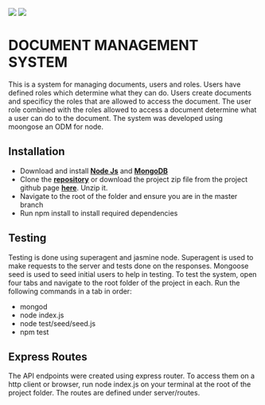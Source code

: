 <a href="https://codeclimate.com/github/andela-jkithome/docsys"><img src="https://codeclimate.com/github/andela-jkithome/docsys/badges/gpa.svg" /></a> <a href="https://codeclimate.com/github/andela-jkithome/docsys/coverage"><img src="https://codeclimate.com/github/andela-jkithome/docsys/badges/coverage.svg" /></a>
# DOCUMENT MANAGEMENT SYSTEM
This is a system for managing documents, users and roles. Users have defined roles which determine what they can do. Users create documents and specificy the roles that are allowed to access the document. The user role combined with the roles allowed to access a document determine what a user can do to the document. The system was developed using moongose an ODM for node.

## Installation
  - Download and install [**Node Js**](https://nodejs.org/en/download/) and [**MongoDB**](https://www.mongodb.org/downloads#production)
  - Clone the [**repository**](https://github.com/andela-jkithome/docsys.git) or download the project zip file from the project github page [**here**](https://github.com/andela-jkithome/docsys). Unzip it.
  - Navigate to the root of the folder and ensure you are in the master branch
  - Run npm install to install required dependencies

## Testing
Testing is done using superagent and jasmine node. Superagent is used to make requests to the server and tests done on the responses. Mongoose seed is used to seed initial users to help in testing. To test the system, open four tabs and navigate to the root folder of the project in each. Run the following commands in a tab in order:

  - mongod
  - node index.js
  - node test/seed/seed.js
  - npm test

## Express Routes
The API endpoints were created using express router. To access them on a http client or browser, run node index.js on your terminal at the root of the project folder. The routes are defined under server/routes.